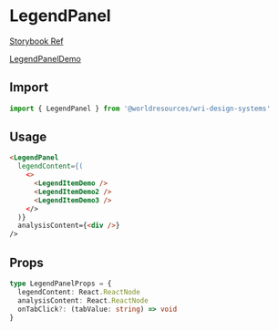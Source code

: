 # LegendPanel

[Storybook Ref](https://wri.github.io/wri-design-systems/?path=/docs/geospatial-legends-legend-panel--docs)

[LegendPanelDemo](https://github.com/wri/wri-design-systems/blob/main/src/components/Geospatial/Legends/LegendPanel/LegendPanelDemo.tsx)

## Import

```js
import { LegendPanel } from '@worldresources/wri-design-systems'
```

## Usage

```html
<LegendPanel
  legendContent={(
    <>
      <LegendItemDemo />
      <LegendItemDemo2 />
      <LegendItemDemo3 />
    </>
  )}
  analysisContent={<div />}
/>
```

## Props

```ts
type LegendPanelProps = {
  legendContent: React.ReactNode
  analysisContent: React.ReactNode
  onTabClick?: (tabValue: string) => void
}
```
